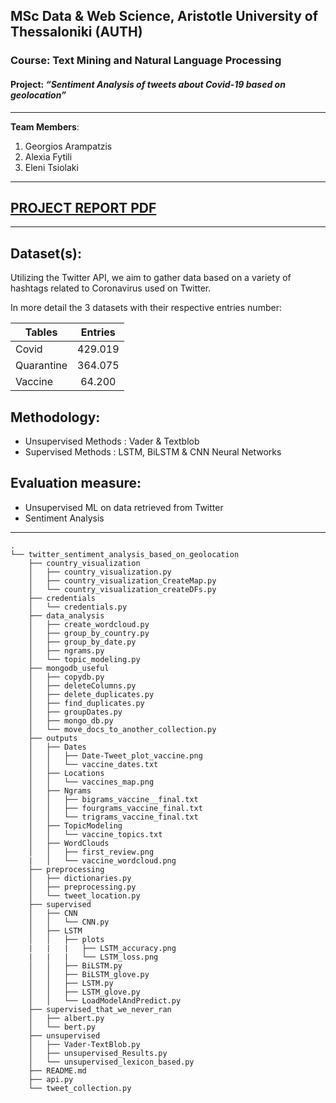 ## MSc Data & Web Science, Aristotle University of Thessaloniki (AUTH)
### Course: Text Mining and Natural Language Processing
#### Project: *“Sentiment Analysis of tweets about Covid-19 based on geolocation”*
----------------------------------------------------
**Team Members**:
1. Georgios Arampatzis
2. Alexia Fytili
3. Eleni Tsiolaki

----------------------------------------------------

## [PROJECT REPORT PDF](https://drive.google.com/file/d/1TqKVmbV1fPO6cM1QEBT-2u31Rmjo70dg/view?usp=sharing)

----------------------------------------------------

## Dataset(s):
Utilizing the Twitter API, we aim to gather data based on a variety of hashtags related to Coronavirus used on Twitter.

In more detail the 3 datasets with their respective entries number:  

| Tables        | Entries       |
| ------------- |:-------------:|
| Covid         | 429.019       |
| Quarantine    | 364.075       | 
| Vaccine       | 64.200        | 

## Methodology:
- Unsupervised Methods : Vader & Textblob
- Supervised Methods : LSTM, BiLSTM & CNN Neural Networks

## Evaluation measure:
- Unsupervised ML on data retrieved from Twitter
- Sentiment Analysis

----------------------------------------------------

```
.
└── twitter_sentiment_analysis_based_on_geolocation
    ├── country_visualization
    │   ├── country_visualization.py
    │   ├── country_visualization_CreateMap.py
    │   └── country_visualization_createDFs.py
    ├── credentials
    │   └── credentials.py
    ├── data_analysis
    │   ├── create_wordcloud.py
    │   ├── group_by_country.py
    │   ├── group_by_date.py
    │   ├── ngrams.py
    │   └── topic_modeling.py
    ├── mongodb_useful
    │   ├── copydb.py
    │   ├── deleteColumns.py
    │   ├── delete_duplicates.py
    │   ├── find_duplicates.py
    │   ├── groupDates.py
    │   ├── mongo_db.py
    │   └── move_docs_to_another_collection.py
    ├── outputs
    │   ├── Dates
    │   │   ├── Date-Tweet_plot_vaccine.png
    │   │   └── vaccine_dates.txt
    │   ├── Locations
    │   │   └── vaccines_map.png
    │   ├── Ngrams
    │   │   ├── bigrams_vaccine__final.txt
    │   │   ├── fourgrams_vaccine_final.txt
    │   │   └── trigrams_vaccine_final.txt
    │   ├── TopicModeling
    │   │   └── vaccine_topics.txt
    │   ├── WordClouds
    │   │   ├── first_review.png
    |   │   └── vaccine_wordcloud.png
    ├── preprocessing
    │   ├── dictionaries.py
    │   ├── preprocessing.py
    │   └── tweet_location.py
    ├── supervised
    │   ├── CNN
    │   │   └── CNN.py
    │   ├── LSTM
    │   │   ├── plots
    |   |   |   ├── LSTM_accuracy.png
    |   |   |   └── LSTM_loss.png
    │   │   ├── BiLSTM.py
    │   │   ├── BiLSTM_glove.py
    │   │   ├── LSTM.py
    │   │   ├── LSTM_glove.py
    │   │   └── LoadModelAndPredict.py
    ├── supervised_that_we_never_ran
    │   ├── albert.py
    │   └── bert.py
    ├── unsupervised
    │   ├── Vader-TextBlob.py
    │   ├── unsupervised_Results.py
    │   └── unsupervised_lexicon_based.py
    ├── README.md
    ├── api.py
    └── tweet_collection.py
```
